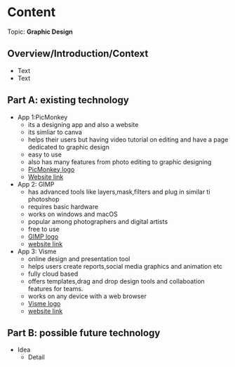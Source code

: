 # Content
Topic: **Graphic Design**

## Overview/Introduction/Context
* Text
* Text

## Part A: existing technology
* App 1:PicMonkey 
  * its a designing app and also a website
  * its simliar to canva
  * helps their users but having video tutorial on editing and have a page dedicated to graphic design
  * easy to use
  * also has many features from photo editing to graphic designing 
   * [PicMonkey logo ](https://play-lh.googleusercontent.com/vRZqnRc4vTLgoEWTsuuq_lLeWj1QQ0_ofON7JDVOMGnL2n2WgA6GztNUbldDhIQta08G)
   * [Website link](https://www.picmonkey.com/)
* App 2: GIMP
  *  has advanced tools like layers,mask,filters and plug in similar ti photoshop
  *  requires basic hardware
  *  works on windows and macOS
  *  popular among photographers and digital artists
  *  free to use
  *  [GIMP logo](https://encrypted-tbn0.gstatic.com/images?q=tbn:ANd9GcRWtsL0ydkwYD7ehrJ9rGCvED7QnmHQbshFSA&s)
  *  [website link](https://www.gimp.org/)
* App 3: Visme
  * online design and presentation tool
  * helps users create reports,social media graphics and animation etc
  * fully cloud based
  * offers templates,drag and drop design tools and collaboation features for teams.
  * works on any device with a web browser
  * [Visme logo](https://encrypted-tbn0.gstatic.com/images?q=tbn:ANd9GcS27EfwOaJQnE794rtIq0XNQ43d8PjMDsq42w&s)
  * [website link](https://www.visme.co/)       
   
 

## Part B: possible future technology
* Idea
  * Detail
